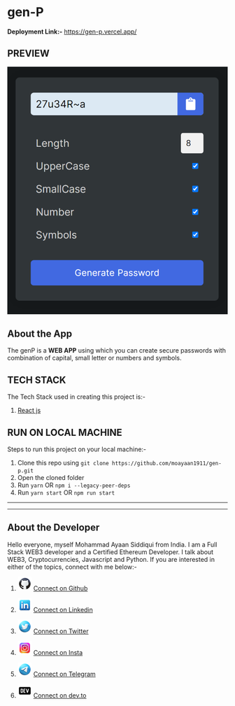 # gen-P

**Deployment Link:-** https://gen-p.vercel.app/

## PREVIEW

![Alt text](public/preview.png "preview")

## About the App

The genP is a **WEB APP** using which you can create secure passwords with combination of capital, small letter or numbers and symbols.

## TECH STACK

The Tech Stack used in creating this project is:-

1.  [React js](https://reactjs.org/)

## RUN ON LOCAL MACHINE

Steps to run this project on your local machine:-

1. Clone this repo using
   `git clone https://github.com/moayaan1911/gen-p.git`
2. Open the cloned folder
3. Run `yarn` OR `npm i --legacy-peer-deps`
4. Run `yarn start` OR `npm run start`

___
---

## About the Developer

Hello everyone, myself Mohammad Ayaan Siddiqui from India. I am a Full Stack WEB3 developer and a Certified Ethereum Developer. I talk about WEB3, Cryptocurrencies, Javascript and Python. If you are interested in either of the topics, connect with me below:-

1. ![Alt text](public/github.png "github") [Connect on Github](https://github.com/moayaan1911)

2. ![Alt text](public/linkedin.png "linkedin") [Connect on Linkedin](www.linkedin.com/in/ayaaneth)

3. ![Alt text](public/twitter.png "twitter") [Connect on Twitter](https://www.twitter.com/usdisshitcoin)

4. ![Alt text](public/insta.png "insta") [Connect on Insta](https://www.instagram.com/moayaan_1911)

5. ![Alt text](public/telegram.png "telegram") [Connect on Telegram](https://t.me/usdisshitcoin)

6. ![Alt text](public/dev.png "dev") [Connect on dev.to](https://dev.to/moayaan1911)
